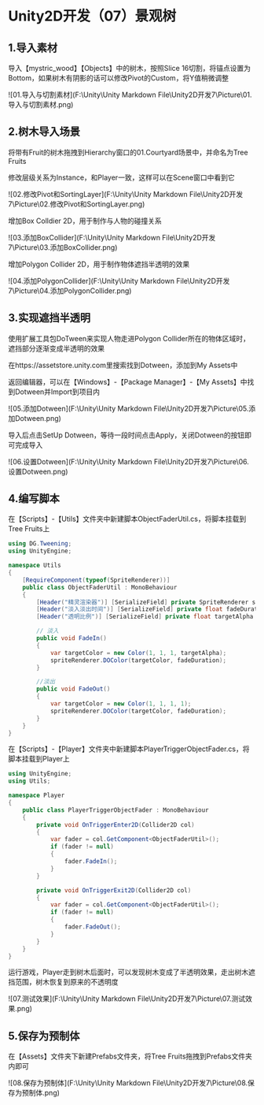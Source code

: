 # Unity2D开发（07）景观树

## 1.导入素材

导入【mystric_wood】【Objects】中的树木，按照Slice 16切割，将锚点设置为Bottom，如果树木有阴影的话可以修改Pivot的Custom，将Y值稍微调整

![01.导入与切割素材](F:\Unity\Unity Markdown File\Unity2D开发7\Picture\01.导入与切割素材.png)

## 2.树木导入场景

将带有Fruit的树木拖拽到Hierarchy窗口的01.Courtyard场景中，并命名为Tree Fruits

修改层级关系为Instance，和Player一致，这样可以在Scene窗口中看到它

![02.修改Pivot和SortingLayer](F:\Unity\Unity Markdown File\Unity2D开发7\Picture\02.修改Pivot和SortingLayer.png)

增加Box Colldier 2D，用于制作与人物的碰撞关系

![03.添加BoxCollider](F:\Unity\Unity Markdown File\Unity2D开发7\Picture\03.添加BoxCollider.png)

增加Polygon Collider 2D，用于制作物体遮挡半透明的效果

![04.添加PolygonCollider](F:\Unity\Unity Markdown File\Unity2D开发7\Picture\04.添加PolygonCollider.png)

## 3.实现遮挡半透明

使用扩展工具包DoTween来实现人物走进Polygon Collider所在的物体区域时，遮挡部分逐渐变成半透明的效果

在https://assetstore.unity.com里搜索找到Dotween，添加到My Assets中

返回编辑器，可以在【Windows】-【Package Manager】-【My Assets】中找到Dotween并Import到项目内

![05.添加Dotween](F:\Unity\Unity Markdown File\Unity2D开发7\Picture\05.添加Dotween.png)

导入后点击SetUp Dotween，等待一段时间点击Apply，关闭Dotween的按钮即可完成导入

![06.设置Dotween](F:\Unity\Unity Markdown File\Unity2D开发7\Picture\06.设置Dotween.png)

## 4.编写脚本

在【Scripts】-【Utils】文件夹中新建脚本ObjectFaderUtil.cs，将脚本挂载到Tree Fruits上

```c#
using DG.Tweening;
using UnityEngine;

namespace Utils
{
    [RequireComponent(typeof(SpriteRenderer))]
    public class ObjectFaderUtil : MonoBehaviour
    {
        [Header("精灵渲染器")] [SerializeField] private SpriteRenderer spriteRenderer;
        [Header("淡入淡出时间")] [SerializeField] private float fadeDuration = 0.35f;
        [Header("透明比例")] [SerializeField] private float targetAlpha = 0.45f;

        // 淡入
        public void FadeIn()
        {
            var targetColor = new Color(1, 1, 1, targetAlpha);
            spriteRenderer.DOColor(targetColor, fadeDuration);
        }

        //淡出
        public void FadeOut()
        {
            var targetColor = new Color(1, 1, 1, 1);
            spriteRenderer.DOColor(targetColor, fadeDuration);
        }
    }
}
```

在【Scripts】-【Player】文件夹中新建脚本PlayerTriggerObjectFader.cs，将脚本挂载到Player上

```c#
using UnityEngine;
using Utils;

namespace Player
{
    public class PlayerTriggerObjectFader : MonoBehaviour
    {
        private void OnTriggerEnter2D(Collider2D col)
        {
            var fader = col.GetComponent<ObjectFaderUtil>();
            if (fader != null)
            {
                fader.FadeIn();
            }
        }

        private void OnTriggerExit2D(Collider2D col)
        {
            var fader = col.GetComponent<ObjectFaderUtil>();
            if (fader != null)
            {
                fader.FadeOut();
            }
        }
    }
}
```

运行游戏，Player走到树木后面时，可以发现树木变成了半透明效果，走出树木遮挡范围，树木恢复到原来的不透明度

![07.测试效果](F:\Unity\Unity Markdown File\Unity2D开发7\Picture\07.测试效果.png)

## 5.保存为预制体

在【Assets】文件夹下新建Prefabs文件夹，将Tree Fruits拖拽到Prefabs文件夹内即可

![08.保存为预制体](F:\Unity\Unity Markdown File\Unity2D开发7\Picture\08.保存为预制体.png)